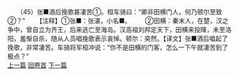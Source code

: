 　　（45）张■酒后挽歌甚凄苦①。桓车骑曰：“卿非田横门人，何乃顿尔至致②？”
　　【注释】①张■：张湛，小名■。
　　②田横：秦末人，在楚，汉之争中，曾自立为齐王，后来逃亡至海岛。汉高祖刘邦定天下，田横来投降，未至洛阳，羞惭自杀，随从人员唱挽歌表示哀悼。顿尔：突然。【译文】张■酒后唱起了挽歌，非常凄苦。车骑将军桓冲说：“你不是田横的门客，怎么一下午就凄苦到了极点？”
<br>[上一篇](23_44) [回卷首](23_00) [下一篇](23_46)
